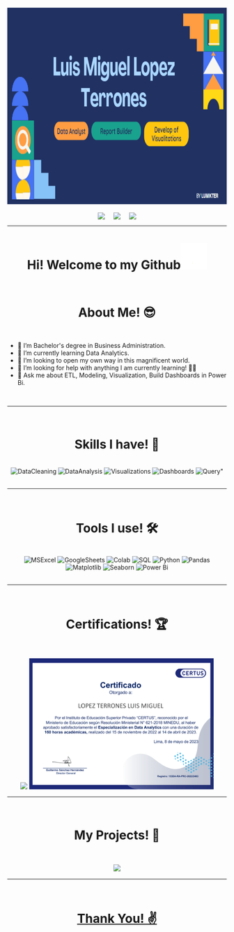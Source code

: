 <p align="center">
  <img src="https://github.com/Lumikter/Lumikter/blob/main/banner_lumikter.png" height="450"/>
</p>
<p align="center">
<a href="https://www.linkedin.com/in/luismiguel-lote" target="blank"><img align="center" src="https://img.shields.io/badge/Luis Miguel-0077B5?style=for-the-badge&logo=linkedin&logoColor=white" /></a> &nbsp;&nbsp;&nbsp;  <a href="mailto:lmiguel.lt@gmail.com" target="blank"><img align="center" src="https://img.shields.io/badge/lmiguel.lt@gmail.com-D14836?style=for-the-badge&logo=gmail&logoColor=white" /></a>    &nbsp;&nbsp;&nbsp;       <a href="https://www.github.com/Lumikter" target="blank"><img align="center" src="https://img.shields.io/badge/Lumikter-100000?style=for-the-badge&logo=github&logoColor=white" /></a>
</p>
<hr>
<h1 align="center">Hi! Welcome to my Github<a><img src="https://github.com/Kathryn-Jie/Kathryn-Jie/blob/main/wave.gif" width="60px"/></h1>
<Br>
<h1 align="center">About Me! 😎</h1>
<Br>
  
- 🔭 I’m Bachelor's degree in Business Administration.
- 🌱 I’m currently learning Data Analytics.
- 👯 I’m looking to open my own way in this magnificent world.
- 🤔 I’m looking for help with anything I am currently learning! 😶‍🌫️
- 💬 Ask me about ETL, Modeling, Visualization, Build Dashboards in Power Bi.

<Br>
<hr>
<Br>
<h1 align="center">Skills I have! 🤖</h1>
<Br>
<div align="center">
  <img src="https://img.shields.io/badge/Data_Cleaning-54487A?style=for-the-badge&logo=data-cleaning&logoColor=white" alt="DataCleaning" />
  <img src="https://img.shields.io/badge/Data_Analysis-294172?style=for-the-badge&logo=data-analysis&logoColor=white" alt="DataAnalysis" />
  <img src="https://img.shields.io/badge/Visualizations-262577?style=for-the-badge&logo=visualizations&logoColor=white" alt="Visualizations" />
  <img src="https://img.shields.io/badge/Dashboards-0C322C?style=for-the-badge&logo=dashboards&logoColor=white" alt="Dashboards" />
  <img src="https://img.shields.io/badge/Power_Query-21759B?style=for-the-badge&logo=power-query&logoColor=white" alt=Query" />
</div>
<Br>
<hr>
<Br>
  
<h1 align="center">Tools I use! 🛠️</h1>
<Br>
  
<div align="center">
  <img src="https://img.shields.io/badge/Microsoft_Excel-217346?style=for-the-badge&logo=microsoft-excel&logoColor=white" alt="MSExcel" />
  <img src="https://img.shields.io/badge/Google%20Sheets-34A853?style=for-the-badge&logo=google-sheets&logoColor=white" alt="GoogleSheets" />
  <img src="https://img.shields.io/badge/Colab-F9AB00?style=for-the-badge&logo=googlecolab&color=525252" alt="Colab" />
  <img src="https://img.shields.io/badge/Microsoft%20SQL%20Server-CC2927?style=for-the-badge&logo=microsoft%20sql%20server&logoColor=white" alt="SQL" />
  <img src="https://img.shields.io/badge/Python-14354C?style=for-the-badge&logo=python&logoColor=white" alt="Python" />
  <img src="https://img.shields.io/badge/Pandas-150458?style=for-the-badge&logo=pandas&logoColor=white" alt="Pandas" />
  <img src="https://img.shields.io/badge/Matplotlib-87CEEB?style=for-the-badge&logo=python&logoColor=white" alt="Matplotlib" />
  <img src="https://img.shields.io/badge/Seaborn-4C72B0?style=for-the-badge&logo=python&logoColor=white" alt="Seaborn" />
  <img src="https://img.shields.io/badge/Power%20Bi-E9B51C?style=for-the-badge&logo=power%20bi&logoColor=white" alt="Power Bi" />
</div>

<Br>
<hr>
<Br>

<h1 align="center">Certifications! 🏆</h1>
<Br>
<p align="center">
  <img src="https://github.com/Lumikter/Lumikter/blob/main/17.%20BOOTCAMP%20DATA%20ANALYST-1.png" height="300"/>
  <img src="https://github.com/Lumikter/Lumikter/blob/main/16.%20CURSO%20DATA%20ANALYTICS%20LUIS%20MIGUEL%20LOPEZ%20TERRONES-1.png" height="300"/>
<Br>
<hr>
<Br>
<h1 align="center">My Projects! 📎</h1>
<Br>
<p align="center">
  <a href="https://github.com/Lumikter/Juegos-Olimpicos-Paris2024" target="_blank">
    <img src="https://github.com/Lumikter/Juegos-Olimpicos-Paris2024/blob/main/OlimpicGamesParis2024.PNG" height="200"/>
  
<Br>
<hr>
<Br>
<h1 align="center">Thank You! ✌️ </h1>
<Br>
